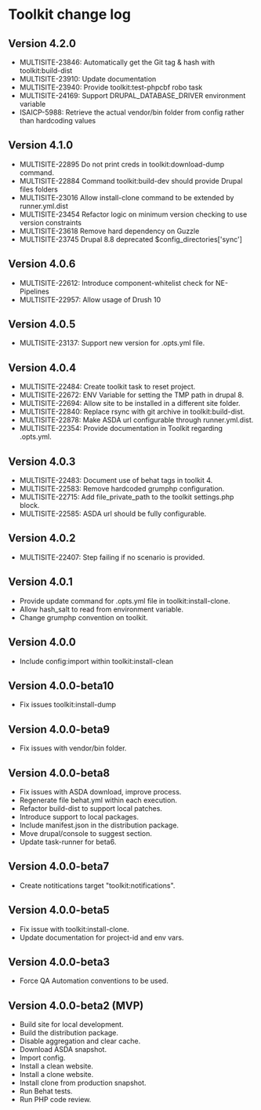 # Toolkit change log

## Version 4.2.0
  - MULTISITE-23846: Automatically get the Git tag & hash with toolkit:build-dist
  - MULTISITE-23910: Update documentation
  - MULTISITE-23940: Provide toolkit:test-phpcbf robo task
  - MULTISITE-24169: Support DRUPAL_DATABASE_DRIVER environment variable
  - ISAICP-5988: Retrieve the actual vendor/bin folder from config rather than hardcoding values

## Version 4.1.0
  - MULTISITE-22895 Do not print creds in toolkit:download-dump command.
  - MULTISITE-22884 Command toolkit:build-dev should provide Drupal files folders
  - MULTISITE-23016 Allow install-clone command to be extended by runner.yml.dist
  - MULTISITE-23454 Refactor logic on minimum version checking to use version constraints
  - MULTISITE-23618 Remove hard dependency on Guzzle
  - MULTISITE-23745 Drupal 8.8 deprecated $config_directories['sync']

## Version 4.0.6
  - MULTISITE-22612: Introduce component-whitelist check for NE-Pipelines
  - MULTISITE-22957: Allow usage of Drush 10

## Version 4.0.5
  - MULTISITE-23137: Support new version for .opts.yml file.

## Version 4.0.4
  - MULTISITE-22484: Create toolkit task to reset project.
  - MULTISITE-22672: ENV Variable for setting the TMP path in drupal 8.
  - MULTISITE-22694: Allow site to be installed in a different site folder.
  - MULTISITE-22840: Replace rsync with git archive in toolkit:build-dist.
  - MULTISITE-22878: Make ASDA url configurable through runner.yml.dist.
  - MULTISITE-22354: Provide documentation in Toolkit regarding .opts.yml.

## Version 4.0.3
  - MULTISITE-22483: Document use of behat tags in toolkit 4.
  - MULTISITE-22583: Remove hardcoded grumphp configuration.
  - MULTISITE-22715: Add file_private_path to the toolkit settings.php block.
  - MULTISITE-22585: ASDA url should be fully configurable.

## Version 4.0.2
  - MULTISITE-22407: Step failing if no scenario is provided.

## Version 4.0.1
  - Provide update command for .opts.yml file in toolkit:install-clone.
  - Allow hash_salt to read from environment variable.
  - Change grumphp convention on toolkit.

## Version 4.0.0
  - Include config:import within toolkit:install-clean

## Version 4.0.0-beta10
  - Fix issues toolkit:install-dump

## Version 4.0.0-beta9
  - Fix issues with vendor/bin folder.

## Version 4.0.0-beta8
  - Fix issues with ASDA download, improve process.
  - Regenerate file behat.yml within each execution.
  - Refactor build-dist to support local patches.
  - Introduce support to local packages.
  - Include manifest.json in the distribution package.
  - Move drupal/console to suggest section.
  - Update task-runner for beta6.

## Version 4.0.0-beta7
  - Create notitications target "toolkit:notifications".

## Version 4.0.0-beta5
  - Fix issue with toolkit:install-clone.
  - Update documentation for project-id and env vars.

## Version 4.0.0-beta3
  - Force QA Automation conventions to be used.

## Version 4.0.0-beta2 (MVP)
  - Build site for local development.
  - Build the distribution package.
  - Disable aggregation and clear cache.
  - Download ASDA snapshot.
  - Import config.
  - Install a clean website.
  - Install a clone website.
  - Install clone from production snapshot.
  - Run Behat tests.
  - Run PHP code review.
